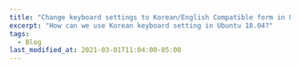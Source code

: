 ```yaml
---
title: "Change keyboard settings to Korean/English Compatible form in Ubuntu 18.04"
excerpt: "How can we use Korean keyboard setting in Ubuntu 18.04?"
tags:
  - Blog
last_modified_at: 2021-03-01T11:04:00-05:00
---
```


